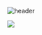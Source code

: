 ![header](https://capsule-render.vercel.app/api?type=Waving&color=gradient&text=%20QAQA%20&height=200&fontSize=50&textBg=true)

<img src="https://img.shields.io/badge/Java-007396?style=flat&logo=Java&logoColor=white" />
